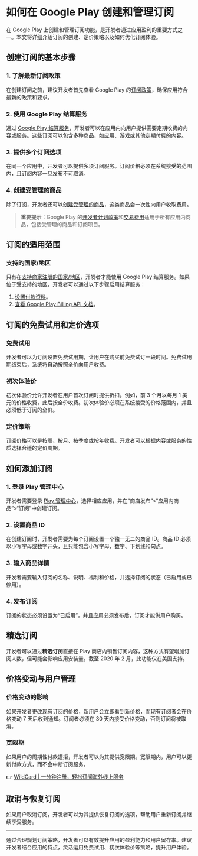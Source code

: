 # 如何在 Google Play 创建和管理订阅

在 Google Play 上创建和管理订阅功能，是开发者通过应用盈利的重要方式之一。本文将详细介绍订阅的创建、定价策略以及如何优化订阅体验。

## 创建订阅的基本步骤

### 1. 了解最新订阅政策
在创建订阅之前，建议开发者首先查看 Google Play 的[订阅政策](https://play.google.com/about/monetization-ads/subscriptions/)，确保应用符合最新的政策和要求。

### 2. 使用 Google Play 结算服务
通过 [Google Play 结算服务](https://developer.android.com/google/play/billing/billing_admin.html)，开发者可以在应用内向用户提供需要定期收费的内容或服务。这些订阅可以包含多种商品，如应用、游戏或其他定期付费的内容。

### 3. 提供多个订阅选项
在同一个应用中，开发者可以提供多项订阅服务。订阅价格必须在系统接受的范围内，且订阅内容一旦发布不可取消。

### 4. 创建受管理的商品
除了订阅，开发者还可以[创建受管理的商品](https://support.google.com/googleplay/android-developer/answer/1153481)，这类商品会一次性向用户收取费用。

> **重要提示**：Google Play 的[开发者计划政策](https://play.google.com/about/developer-content-policy/)和[交易费用](https://support.google.com/googleplay/android-developer/answer/112622)适用于所有应用内商品，包括受管理的商品和订阅项目。

## 订阅的适用范围

### 支持的国家/地区
只有在[支持商家注册的国家/地区](https://support.google.com/googleplay/android-developer/table/3539140)，开发者才能使用 Google Play 结算服务。如果位于受支持的地区，开发者可以通过以下步骤启用结算服务：

1. [设置付款资料](https://support.google.com/googleplay/android-developer/answer/7161426)。
2. [查看 Google Play Billing API 文档](https://developer.android.com/google/play/billing/api.html)。

## 订阅的免费试用和定价选项

### 免费试用
开发者可以为订阅设置免费试用期，让用户在购买前免费试订一段时间。免费试用期结束后，系统将自动按照全价向用户收费。

### 初次体验价
初次体验价允许开发者在用户首次订阅时提供折扣。例如，前 3 个月以每月 1 美元的价格收费，此后按全价收费。初次体验价必须在系统接受的价格范围内，并且必须低于订阅的全价。

### 定价策略
订阅价格可以是按周、按月、按季度或按年收费。开发者可以根据内容或服务的性质选择合适的定价周期。

## 如何添加订阅

### 1. 登录 Play 管理中心
开发者需要登录 [Play 管理中心](https://play.google.com/apps/publish/)，选择相应应用，并在“商店发布”>“应用内商品”>“订阅”中创建订阅。

### 2. 设置商品 ID
在创建订阅时，开发者需要为每个订阅设置一个独一无二的商品 ID。商品 ID 必须以小写字母或数字开头，且只能包含小写字母、数字、下划线和句点。

### 3. 输入商品详情
开发者需要输入订阅的名称、说明、福利和价格，并选择订阅的状态（已启用或已停用）。

### 4. 发布订阅
订阅的状态必须设置为“已启用”，并且应用必须发布后，订阅才能供用户购买。

## 精选订阅

开发者可以通过**精选订阅**直接在 Play 商店内销售订阅内容，这种方式有望增加订阅人数，但可能会影响应用安装量。截至 2020 年 2 月，此功能仅在美国支持。

## 价格变动与用户管理

### 价格变动的影响
如果开发者更改现有订阅的价格，新用户会立即看到新价格，而现有订阅者会在价格变动 7 天后收到通知。订阅者必须在 30 天内接受价格变动，否则订阅将被取消。

### 宽限期
如果用户的周期性付款遭拒，开发者可以为其提供宽限期。宽限期内，用户可以更新付款方式，而不会中断订阅服务。

👉 [WildCard | 一分钟注册，轻松订阅海外线上服务](https://bbtdd.com/WildCard)

## 取消与恢复订阅

如果用户取消订阅，开发者可以为其提供恢复订阅的选项，帮助用户重新订阅并继续享受服务。

---

通过合理规划订阅策略，开发者可以有效提升应用的盈利能力和用户留存率。建议开发者结合应用的特点，灵活运用免费试用、初次体验价等策略，提升用户体验。